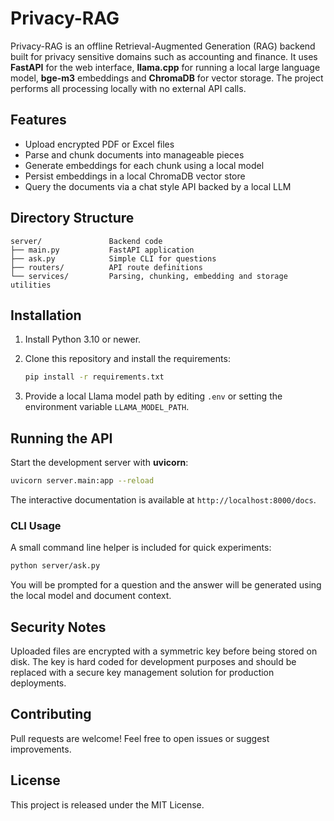 # Privacy-RAG

Privacy-RAG is an offline Retrieval-Augmented Generation (RAG) backend
built for privacy sensitive domains such as accounting and finance.  It
uses **FastAPI** for the web interface, **llama.cpp** for running a local
large language model, **bge-m3** embeddings and **ChromaDB** for vector
storage.  The project performs all processing locally with no external
API calls.

## Features

- Upload encrypted PDF or Excel files
- Parse and chunk documents into manageable pieces
- Generate embeddings for each chunk using a local model
- Persist embeddings in a local ChromaDB vector store
- Query the documents via a chat style API backed by a local LLM

## Directory Structure

```
server/               Backend code
├── main.py           FastAPI application
├── ask.py            Simple CLI for questions
├── routers/          API route definitions
└── services/         Parsing, chunking, embedding and storage utilities
```

## Installation

1. Install Python 3.10 or newer.
2. Clone this repository and install the requirements:

   ```bash
   pip install -r requirements.txt
   ```
3. Provide a local Llama model path by editing `.env` or setting the
   environment variable `LLAMA_MODEL_PATH`.

## Running the API

Start the development server with **uvicorn**:

```bash
uvicorn server.main:app --reload
```

The interactive documentation is available at `http://localhost:8000/docs`.

### CLI Usage

A small command line helper is included for quick experiments:

```bash
python server/ask.py
```

You will be prompted for a question and the answer will be generated using
the local model and document context.

## Security Notes

Uploaded files are encrypted with a symmetric key before being stored on
disk.  The key is hard coded for development purposes and should be
replaced with a secure key management solution for production deployments.

## Contributing

Pull requests are welcome!  Feel free to open issues or suggest
improvements.

## License

This project is released under the MIT License.
